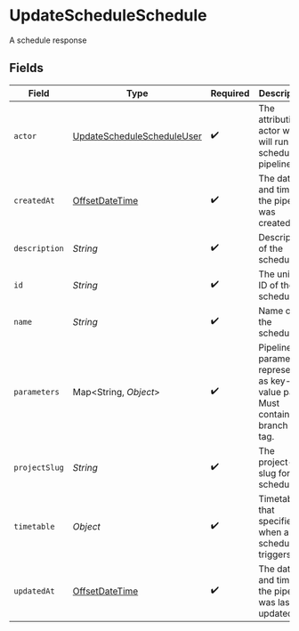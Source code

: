 # UpdateScheduleSchedule

A schedule response


## Fields

| Field                                                                                     | Type                                                                                      | Required                                                                                  | Description                                                                               | Example                                                                                   |
| ----------------------------------------------------------------------------------------- | ----------------------------------------------------------------------------------------- | ----------------------------------------------------------------------------------------- | ----------------------------------------------------------------------------------------- | ----------------------------------------------------------------------------------------- |
| `actor`                                                                                   | [UpdateScheduleScheduleUser](../../models/operations/UpdateScheduleScheduleUser.md)       | :heavy_check_mark:                                                                        | The attribution actor who will run the scheduled pipeline.                                |                                                                                           |
| `createdAt`                                                                               | [OffsetDateTime](https://docs.oracle.com/javase/8/docs/api/java/time/OffsetDateTime.html) | :heavy_check_mark:                                                                        | The date and time the pipeline was created.                                               |                                                                                           |
| `description`                                                                             | *String*                                                                                  | :heavy_check_mark:                                                                        | Description of the schedule.                                                              |                                                                                           |
| `id`                                                                                      | *String*                                                                                  | :heavy_check_mark:                                                                        | The unique ID of the schedule.                                                            |                                                                                           |
| `name`                                                                                    | *String*                                                                                  | :heavy_check_mark:                                                                        | Name of the schedule.                                                                     |                                                                                           |
| `parameters`                                                                              | Map<String, *Object*>                                                                     | :heavy_check_mark:                                                                        | Pipeline parameters represented as key-value pairs. Must contain branch or tag.           |                                                                                           |
| `projectSlug`                                                                             | *String*                                                                                  | :heavy_check_mark:                                                                        | The project-slug for the schedule                                                         | gh/CircleCI-Public/api-preview-docs                                                       |
| `timetable`                                                                               | *Object*                                                                                  | :heavy_check_mark:                                                                        | Timetable that specifies when a schedule triggers.                                        |                                                                                           |
| `updatedAt`                                                                               | [OffsetDateTime](https://docs.oracle.com/javase/8/docs/api/java/time/OffsetDateTime.html) | :heavy_check_mark:                                                                        | The date and time the pipeline was last updated.                                          |                                                                                           |